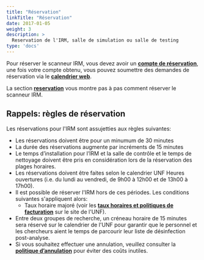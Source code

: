 ```yaml
---
title: "Réservation"
linkTitle: "Réservation"
date: 2017-01-05
weight: 3
description: >
  Reservation de l'IRM, salle de simulation ou salle de testing
type: 'docs'
---
```


Pour réserver le scanneur IRM, vous devez avoir un __[compte de réservation](https://unf-montreal.ca/fr/documentation/welcome/account)__, une fois votre compte obtenu, vous pouvez soumettre des demandes de réservation via le __[calendrier web](https://reservation.unf-montreal.ca/Web/index.php?redirect=%2FWeb%2Fschedule.php%3F)__.

La section __[reservation](http://www.unf-montreal.ca/documentation/fr/facility/reservation/)__ vous montre pas à pas comment réserver le scanneur IRM.

## Rappels: règles de réservation
Les réservations pour l'IRM sont assujetties aux règles suivantes:

* Les réservations doivent être pour un minumum de 30 minutes
* La durée des réservations augmente par incréments de 15 minutes
* Le temps d’installation pour l’IRM et la salle de contrôle et le temps de nettoyage doivent être pris en considération lors de la réservation des plages horaires.
* Les réservations doivent être faites selon le calendrier UNF Heures ouvertures (i.e. du lundi au vendredi, de 9h00 à 12h00 et de 13h00 à 17h00).
* Il est possible de réserver l'IRM hors de ces périodes. Les conditions suivantes s'appliquent alors:
  * Taux horaire majoré (voir les __[taux horaires et politiques de facturation](http://www.unf-montreal.ca/rate)__ sur le site de l'UNF).
* Entre deux groupes de recherche, un créneau horaire de 15 minutes sera réservé sur le calendrier de l'UNF pour garantir que le personnel et les chercheurs aient le temps de parcourir leur liste de désinfection post-analyse.
* Si vous souhaitez effectuer une annulation, veuillez consulter la __[politique d’annulation](http://www.unf-montreal.ca/rate)__ pour éviter des coûts inutiles.
